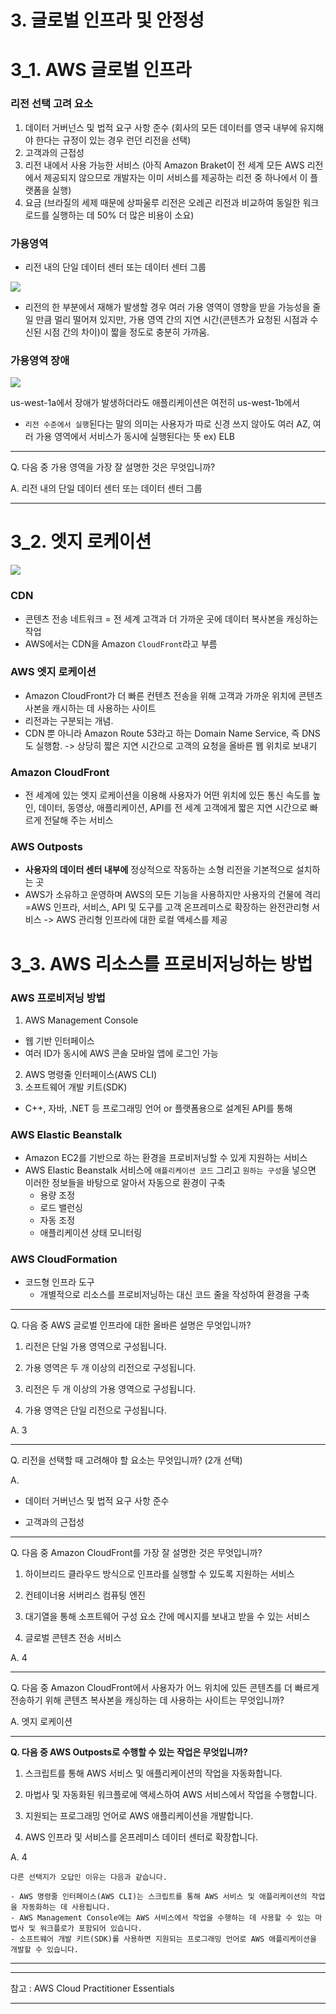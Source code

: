# 3. 글로벌 인프라 및 안정성

# 3_1. AWS 글로벌 인프라


### 리전 선택 고려 요소

1. 데이터 거버넌스 및 법적 요구 사항 준수 (회사의 모든 데이터를 영국 내부에 유지해야 한다는 규정이 있는 경우 런던 리전을 선택)
2. 고객과의 근접성
3. 리전 내에서 사용 가능한 서비스 (아직 Amazon Braket이 전 세계 모든 AWS 리전에서 제공되지 않으므로 개발자는 이미 서비스를 제공하는 리전 중 하나에서 이 플랫폼을 실행)
4. 요금 (브라질의 세제 때문에 상파울루 리전은 오레곤 리전과 비교하여 동일한 워크로드를 실행하는 데 50% 더 많은 비용이 소요)

### 가용영역

- 리전 내의 단일 데이터 센터 또는 데이터 센터 그룹

![](https://i.imgur.com/vzK72LY.png)

- 리전의 한 부분에서 재해가 발생할 경우 여러 가용 영역이 영향을 받을 가능성을 줄일 만큼 멀리 떨어져 있지만, 가용 영역 간의 지연 시간(콘텐츠가 요청된 시점과 수신된 시점 간의 차이)이 짧을 정도로 충분히 가까움.


### 가용영역 장애

![](https://i.imgur.com/LbJgtRp.png)

us-west-1a에서 장애가 발생하더라도 애플리케이션은 여전히 us-west-1b에서 


- `리전 수준에서 실행`된다는 말의 의미는 사용자가 따로 신경 쓰지 않아도 여러 AZ, 여러 가용 영역에서 서비스가 동시에 실행된다는 뜻 ex) ELB

---

Q. 다음 중 가용 영역을 가장 잘 설명한 것은 무엇입니까?

A. 리전 내의 단일 데이터 센터 또는 데이터 센터 그룹

---

# 3_2. 엣지 로케이션

![](https://i.imgur.com/Zftxkx3.png)


### CDN

- 콘텐츠 전송 네트워크 = 전 세계 고객과 더 가까운 곳에 데이터 복사본을 캐싱하는 작업
- AWS에서는 CDN을 Amazon `CloudFront`라고 부름

### AWS 엣지 로케이션
- Amazon CloudFront가 더 빠른 컨텐츠 전송을 위해 고객과 가까운 위치에 콘텐츠 사본을 캐시하는 데 사용하는 사이트
- 리전과는 구분되는 개념. 
- CDN 뿐 아니라 Amazon Route 53라고 하는 Domain Name Service, 즉 DNS도 실행함. -> 상당히 짧은 지연 시간으로 고객의 요청을 올바른 웹 위치로 보내기

### Amazon CloudFront

- 전 세계에 있는 엣지 로케이션을 이용해 사용자가 어떤 위치에 있든 통신 속도를 높인, 데이터, 동영상, 애플리케이션, API를 전 세계 고객에게 짧은 지연 시간으로 빠르게 전달해 주는 서비스

### AWS Outposts
- **사용자의 데이터 센터 내부에** 정상적으로 작동하는 소형 리전을 기본적으로 설치하는 곳
- AWS가 소유하고 운영하며 AWS의 모든 기능을 사용하지만 사용자의 건물에 격리 =AWS 인프라, 서비스, API 및 도구를 고객 온프레미스로 확장하는 완전관리형 서비스 -> AWS 관리형 인프라에 대한 로컬 액세스를 제공

# 3_3. AWS 리소스를 프로비저닝하는 방법

### AWS 프로비저닝 방법

1. AWS Management Console
- 웹 기반 인터페이스
- 여러 ID가 동시에 AWS 콘솔 모바일 앱에 로그인 가능

2. AWS 명령줄 인터페이스(AWS CLI)
3. 소프트웨어 개발 키트(SDK)
- C++, 자바, .NET 등 프로그래밍 언어 or 플랫폼용으로 설계된 API를 통해


### AWS Elastic Beanstalk

- Amazon EC2를 기반으로 하는 환경을 프로비저닝할 수 있게 지원하는 서비스
- AWS Elastic Beanstalk 서비스에 `애플리케이션 코드` 그리고 `원하는 구성`을 넣으면 이러한 정보들을 바탕으로 알아서 자동으로 환경이 구축
    - 용량 조정
    - 로드 밸런싱
    - 자동 조정
    - 애플리케이션 상태 모니터링

### AWS CloudFormation

- 코드형 인프라 도구
    - 개별적으로 리소스를 프로비저닝하는 대신 코드 줄을 작성하여 환경을 구축

---

Q. 다음 중 AWS 글로벌 인프라에 대한 올바른 설명은 무엇입니까?

1. 리전은 단일 가용 영역으로 구성됩니다.

2. 가용 영역은 두 개 이상의 리전으로 구성됩니다.

3. 리전은 두 개 이상의 가용 영역으로 구성됩니다.

4. 가용 영역은 단일 리전으로 구성됩니다.

A. 3

---

Q. 리전을 선택할 때 고려해야 할 요소는 무엇입니까? (2개 선택)

A. 

- 데이터 거버넌스 및 법적 요구 사항 준수

- 고객과의 근접성

---

Q. 다음 중 Amazon CloudFront를 가장 잘 설명한 것은 무엇입니까?

1. 하이브리드 클라우드 방식으로 인프라를 실행할 수 있도록 지원하는 서비스

2. 컨테이너용 서버리스 컴퓨팅 엔진

3. 대기열을 통해 소프트웨어 구성 요소 간에 메시지를 보내고 받을 수 있는 서비스

4. 글로벌 콘텐츠 전송 서비스

A. 4

---

Q. 다음 중 Amazon CloudFront에서 사용자가 어느 위치에 있든 콘텐츠를 더 빠르게 전송하기 위해 콘텐츠 복사본을 캐싱하는 데 사용하는 사이트는 무엇입니까?

A. 엣지 로케이션

---

**Q. 다음 중 AWS Outposts로 수행할 수 있는 작업은 무엇입니까?**

1. 스크립트를 통해 AWS 서비스 및 애플리케이션의 작업을 자동화합니다.

2. 마법사 및 자동화된 워크플로에 액세스하여 AWS 서비스에서 작업을 수행합니다.

3. 지원되는 프로그래밍 언어로 AWS 애플리케이션을 개발합니다.

4. AWS 인프라 및 서비스를 온프레미스 데이터 센터로 확장합니다.

A. 4

```
다른 선택지가 오답인 이유는 다음과 같습니다.

- AWS 명령줄 인터페이스(AWS CLI)는 스크립트를 통해 AWS 서비스 및 애플리케이션의 작업을 자동화하는 데 사용됩니다.
- AWS Management Console에는 AWS 서비스에서 작업을 수행하는 데 사용할 수 있는 마법사 및 워크플로가 포함되어 있습니다.
- 소프트웨어 개발 키트(SDK)를 사용하면 지원되는 프로그래밍 언어로 AWS 애플리케이션을 개발할 수 있습니다.
```

---

---

참고 : AWS Cloud Practitioner Essentials

---
<!--stackedit_data:
eyJoaXN0b3J5IjpbLTEyMDA3NDMzNzUsLTE4NTk2Mjg2OTgsNz
MwOTk4MTE2XX0=
-->
